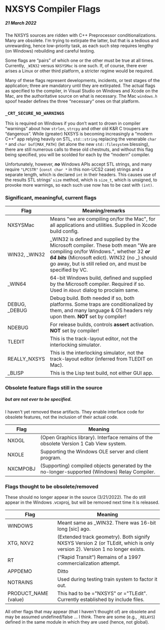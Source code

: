 # NXSYS Compiler Flags
##### 21 March 2022

The NXSYS sources are ridden with C++ Preprocessor conditionalizations.  Many are obsolete.  I'm trying to extirpate the latter, but that is a tedious and unrewarding, hence low-priority task, as each such step requires lengthy (on Windows) rebuilding and careful testing.

Some flags are “pairs” of which one or the other must be true at all times.  Currently, `_WIN32` versus `NXSYSMac` is one such.  If, of course, there ever arises a Linux or other third platform, a stricter regime would be required.

Many of these flags represent developments, incidents, or test stages of the application; three are mandatory until they are extirpated.  The actual flags as specified to the compiler, in Visual Studio on Windows and Xcode on the Mac, are the authoritative source on what is necessary. The Mac `windows.h` spoof header defines the three “necessary“ ones on that platform.

### `_CRT_SECURE_NO_WARNINGS`

This is required on Windows if you don’t want to drown in compiler “warnings” about how `strlen`, `strcpy` and other old K&R C troupers are “dangerous”.  While (greater) NXSYS is becoming increasingly a “modern C++” app relying heavily on STL, `std::string` replacing the venerable `char *` and `char buf[MAX_PATH]` (let alone the new `std::filesystem` blessing), there are still numerous calls to these old chestnuts, and without this flag being specified, you will be scolded for each by the “modern” compiler.

Unfortunately, however, ***no*** Windows APIs accept STL strings, and many require `"LPCSTR"` (`const char *` in this non-UCS2 case) strings and a separate length, which is declared `int` in their headers.  This causes use of the results STL strings’ `size` method, which is `size_t`, which is unsigned, to provoke more warnings, so each such use now has to be cast with `(int)`.


### Significant, meaningful, current flags

Flag          |Meaning/remarks
--------------|---------------
NXSYSMac      |Means "we are compiling on/for the Mac", for all applications and utilities. Supplied in Xcode build config.
WIN32, _WIN32|_WIN32 is defined and supplied by the Microsoft compiler. These both mean "We are compiling on/for Windows.", whether 32 ***or 64 bits*** (Microsoft edict). WIN32 (no _) should go away, but is still relied on, and must be specified by VC.
_WIN64        |64-bit Windows build, defined and supplied by the Microsoft compiler. Required if so. Used in `About` dialog to proclaim same.
DEBUG, _DEBUG |Debug build. Both needed if so, both platforms. Some traps are conditionalized by them, and many language & OS headers rely upon them. **NOT** set by compiler!
NDEBUG        |For release builds, controls **assert** activation. **NOT** set by compiler!
TLEDIT        |This is the track-layout editor, not the interlocking simulator.
REALLY_NXSYS  |This is the interlocking simulator, not the track-layout editor (inferred from TLEDIT on Mac).
_BLISP         |This is the Lisp test build, not either GUI app.

### Obsolete feature flags still in the source
##### but are not ever to be specified.

I haven't yet removed these artifacts.  They enable interface code for obsolete features, not the inclusion of their actual code.

Flag          |Meaning
--------------|----------
NXOGL         |(Open Graphics library).  Interface remains of the obsolete Version 1 Cab View system.
NXOLE         |Supporting the Windows OLE server and client program.
NXCMPOBJ      |(Supporting) compiled objects generated by the no-longer-supported (Windows) Relay Compiler.

### Flags thought to be obsolete/removed

These should no longer appear in the source (3/21/2022). The do still appear in the Windows .vcxproj, but will be removed next time it is released.

Flag          |Meaning
--------------|-------------------
WINDOWS       | Meant same as _WIN32.  There was 16-bit long [sic]  ago.
XTG, NXV2     |(Extended track geometry). Both signify NXSYS Version 2 (or TLEdit, which is only version 2). Version 1 no longer exists.
RT            |(“Rapid Transit”) Remains of a 1997 commercialization attempt.
APPDEMO       |Ditto
NOTRAINS      |Used during testing train system to factor it out.
PRODUCT_NAME (value) |This had to be ="NXSYS" or ="TLEdit". Currently established by include files.

All other flags that may appear (that I haven't thought of) are obsolete and may be assumed undefined/false ... I think.  There are some (e.g., `_RELAYS`) defined in the same module in which they are used (hence, not global).





